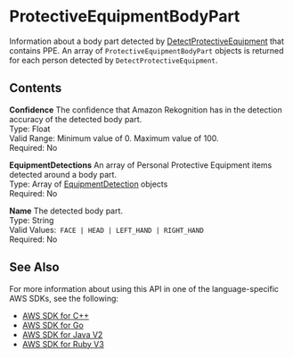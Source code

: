 # ProtectiveEquipmentBodyPart<a name="API_ProtectiveEquipmentBodyPart"></a>

Information about a body part detected by [DetectProtectiveEquipment](API_DetectProtectiveEquipment.md) that contains PPE\. An array of `ProtectiveEquipmentBodyPart` objects is returned for each person detected by `DetectProtectiveEquipment`\. 

## Contents<a name="API_ProtectiveEquipmentBodyPart_Contents"></a>

 **Confidence**   <a name="rekognition-Type-ProtectiveEquipmentBodyPart-Confidence"></a>
The confidence that Amazon Rekognition has in the detection accuracy of the detected body part\.   
Type: Float  
Valid Range: Minimum value of 0\. Maximum value of 100\.  
Required: No

 **EquipmentDetections**   <a name="rekognition-Type-ProtectiveEquipmentBodyPart-EquipmentDetections"></a>
An array of Personal Protective Equipment items detected around a body part\.  
Type: Array of [EquipmentDetection](API_EquipmentDetection.md) objects  
Required: No

 **Name**   <a name="rekognition-Type-ProtectiveEquipmentBodyPart-Name"></a>
The detected body part\.  
Type: String  
Valid Values:` FACE | HEAD | LEFT_HAND | RIGHT_HAND`   
Required: No

## See Also<a name="API_ProtectiveEquipmentBodyPart_SeeAlso"></a>

For more information about using this API in one of the language\-specific AWS SDKs, see the following:
+  [AWS SDK for C\+\+](https://docs.aws.amazon.com/goto/SdkForCpp/rekognition-2016-06-27/ProtectiveEquipmentBodyPart) 
+  [AWS SDK for Go](https://docs.aws.amazon.com/goto/SdkForGoV1/rekognition-2016-06-27/ProtectiveEquipmentBodyPart) 
+  [AWS SDK for Java V2](https://docs.aws.amazon.com/goto/SdkForJavaV2/rekognition-2016-06-27/ProtectiveEquipmentBodyPart) 
+  [AWS SDK for Ruby V3](https://docs.aws.amazon.com/goto/SdkForRubyV3/rekognition-2016-06-27/ProtectiveEquipmentBodyPart) 